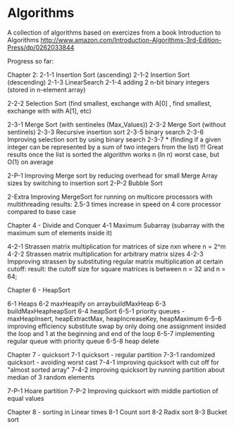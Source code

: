 # Algorithms
A collection of algorithms based on exercizes from a book Introduction to Algorithms
http://www.amazon.com/Introduction-Algorithms-3rd-Edition-Press/dp/0262033844

Progress so far:

Chapter 2:
2-1-1 Insertion Sort (ascending)
2-1-2 Insertion Sort  (descending)
2-1-3 LinearSearch
2-1-4 adding 2 n-bit binary integers (stored in n-element array)

2-2-2 Selection Sort (find smallest, exchange with A[0] , find smallest, exchange with with A[1], etc)

2-3-1 Merge Sort (with sentineles (Max_Values))
2-3-2 Merge Sort (without sentinels)
2-3-3 Recursive insertion sort
2-3-5 binary search
2-3-6 Improving selection sort by using binary search 
2-3-7 * (finding if a given integer can be represented by a sum of two integers from the list)
        !!! Great results once the list is sorted the algorithm works n (ln n) worst case, but O(1) on average
		
2-P-1 Improving Merge sort by reducing overhead for small Merge Array sizes by switching to insertion sort 
2-P-2 Bubble Sort

2-Extra Improving MergeSort for running on multicore processors with multithreading
		results: 2.5-3 times increase in speed on 4 core processor compared to base case
		
Chapter 4 - Divide and Conquer
4-1 Maximum Subarray (subarray with the maximum sum of elements inside it)

4-2-1 Strassen matrix multiplication for matrices of size nxn where n = 2^m
4-2-2 Strassen matrix multiplication for arbitrary matrix sizes
4-2-3 Impproving strassen by substituting regular matrix multiplication at certain cutoff:
		result: the cutoff size for square matrices is between n = 32 and n = 64;
		
Chapter 6 - HeapSort

6-1 Heaps 
6-2 maxHeapify on arraybuildMaxHeap
6-3 buildMaxHeapheapSort
6-4 heapSort
6-5-1 priority queues - maxHeapInsert, heapExtractMax, heapIncreaseKey, heapMaximum
6-5-6 improving efficiency substitute swap by only doing one assignment insided the loop and 1 at the beginning and end of the loop
6-5-7 implementing regular queue with priority queue
6-5-8 heap delete

Chapter 7 - quicksort
7-1 quicksort - regular partition
7-3-1 randomized quicksort - avoiding worst cast
7-4-1 improving quicksort with cut off for "almost sorted array"
7-4-2 improving quicksort by running partition about median of 3 random elements

7-P-1 Hoare partition
7-P-2 Improving quicksort with middle partiotion of equal values


Chapter 8 - sorting in Linear times
8-1 Count sort
8-2 Radix sort
8-3 Bucket sort
